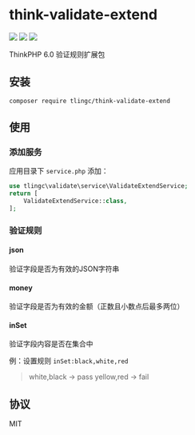 # think-validate-extend
[![](https://img.shields.io/packagist/v/tlingc/think-validate-extend.svg)](https://packagist.org/packages/tlingc/think-validate-extend)
[![](https://img.shields.io/packagist/dt/tlingc/think-validate-extend.svg)](https://packagist.org/packages/tlingc/think-validate-extend)
[![](https://img.shields.io/badge/license-MIT-green.svg)](LICENSE.md)

ThinkPHP 6.0 验证规则扩展包

## 安装
```
composer require tlingc/think-validate-extend
```

## 使用
### 添加服务
应用目录下 `service.php` 添加：
```php
use tlingc\validate\service\ValidateExtendService;
return [
    ValidateExtendService::class,
];
```
### 验证规则

#### json
验证字段是否为有效的JSON字符串
#### money
验证字段是否为有效的金额（正数且小数点后最多两位）
#### inSet
验证字段内容是否在集合中

例：设置规则 `inSet:black,white,red`
> white,black -> pass
> yellow,red -> fail

## 协议
MIT